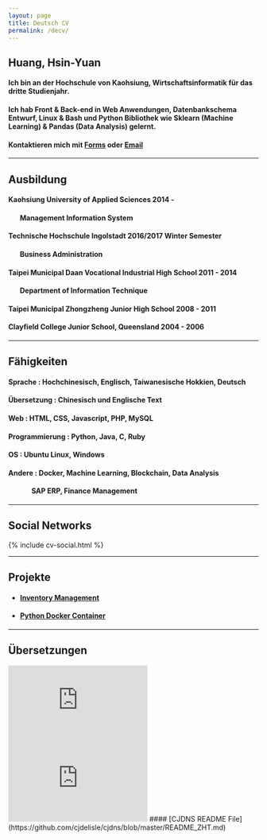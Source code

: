 ```yaml
---
layout: page
title: Deutsch CV
permalink: /decv/
---
```


Huang, Hsin-Yuan
-------

#### Ich bin an der Hochschule von Kaohsiung, Wirtschaftsinformatik für das dritte Studienjahr. 
#### Ich hab Front & Back-end in Web Anwendungen, Datenbankschema Entwurf, Linux & Bash und Python Bibliothek wie Sklearn (Machine Learning) & Pandas (Data Analysis) gelernt.
#### Kontaktieren mich mit [Forms](https://docs.google.com/forms/d/e/1FAIpQLSdWXKrOMT1Tfzv2cetdpUWdOV1iwAzC1txz9Lhc78WAKsAaJQ/viewform) oder [Email](mailto:cv@ouvek.com)

__________________________________________________________________________________________________________________________________________________________________________________________

## Ausbildung
#### Kaohsiung University of Applied Sciences 2014 -
#### &nbsp;&nbsp;&nbsp;&nbsp;&nbsp;&nbsp; Management Information System
#### Technische Hochschule Ingolstadt 2016/2017 Winter Semester
#### &nbsp;&nbsp;&nbsp;&nbsp;&nbsp;&nbsp; Business Administration
#### Taipei Municipal Daan Vocational Industrial High School 2011 - 2014
#### &nbsp;&nbsp;&nbsp;&nbsp;&nbsp;&nbsp; Department of Information Technique 
#### Taipei Municipal Zhongzheng Junior High School 2008 - 2011
#### Clayfield College Junior School, Queensland 2004 - 2006

__________________________________________________________________________________________________________________________________________________________________________________________


## Fähigkeiten
#### Sprache : Hochchinesisch, Englisch, Taiwanesische Hokkien, Deutsch
#### Übersetzung : Chinesisch und Englische Text
#### Web : HTML, CSS, Javascript, PHP, MySQL
#### Programmierung : Python, Java, C, Ruby
#### OS : Ubuntu Linux, Windows
#### Andere : Docker, Machine Learning, Blockchain, Data Analysis
#### &nbsp;&nbsp;&nbsp;&nbsp;&nbsp;&nbsp;&nbsp;&nbsp;&nbsp;&nbsp;&nbsp;&nbsp;&nbsp; SAP ERP, Finance Management

__________________________________________________________________________________________________________________________________________________________________________________________


## Social Networks
{% include cv-social.html %}

__________________________________________________________________________________________________________________________________________________________________________________________


## Projekte
* #### [Inventory Management](https://github.com/ouvek-kostiva/DB-Project)
* #### [Python Docker Container](https://github.com/ouvek-kostiva/dockerpyinst)

__________________________________________________________________________________________________________________________________________________________________________________________


## Übersetzungen
<iframe width="280" height="157" src="https://www.youtube.com/embed/jAhjPd4uNFY" frameborder="0" allowfullscreen></iframe>
<iframe width="280" height="157" src="https://www.youtube.com/embed/cDZjm4f9CEo" frameborder="0" allowfullscreen></iframe>
#### [CJDNS README File](https://github.com/cjdelisle/cjdns/blob/master/README_ZHT.md)
